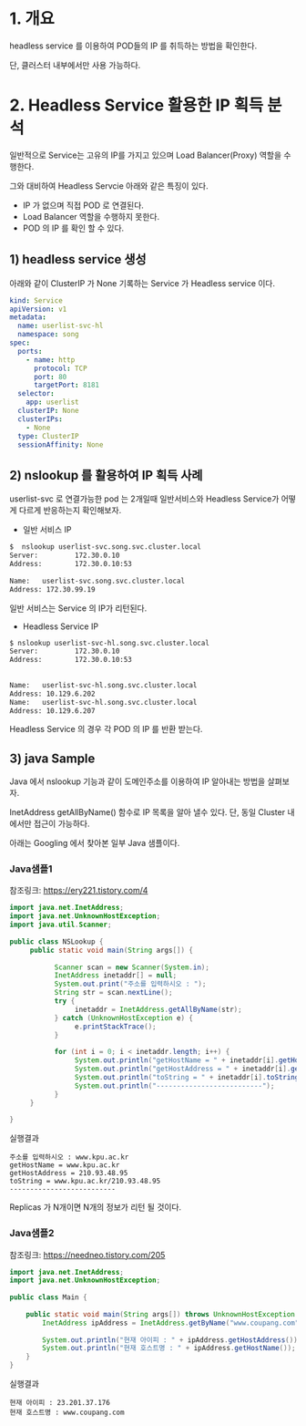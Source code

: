 



# 1. 개요

headless service 를 이용하여 POD들의 IP 를 취득하는 방법을 확인한다.

단, 클러스터 내부에서만 사용 가능하다.



# 2. Headless Service 활용한 IP 획득 분석

일반적으로 Service는 고유의 IP를 가지고 있으며 Load Balancer(Proxy) 역할을 수행한다.

그와 대비하여 Headless Servcie 아래와 같은 특징이 있다.

- IP 가 없으며 직접 POD 로 연결된다.
- Load Balancer 역할을 수행하지 못한다.
- POD 의 IP 를 확인 할 수 있다.



## 1) headless service 생성

아래와 같이 ClusterIP 가 None 기록하는 Service 가 Headless service 이다.

```yaml
kind: Service
apiVersion: v1
metadata:
  name: userlist-svc-hl
  namespace: song
spec:
  ports:
    - name: http
      protocol: TCP
      port: 80
      targetPort: 8181
  selector:
    app: userlist
  clusterIP: None
  clusterIPs:
    - None
  type: ClusterIP
  sessionAffinity: None
```



## 2) nslookup 를 활용하여 IP 획득 사례

userlist-svc 로 연결가능한 pod 는 2개일때 일반서비스와 Headless Service가 어떻게 다르게 반응하는지 확인해보자.



- 일반 서비스 IP

```sh
$  nslookup userlist-svc.song.svc.cluster.local
Server:         172.30.0.10
Address:        172.30.0.10:53
 
Name:   userlist-svc.song.svc.cluster.local
Address: 172.30.99.19
```

일반 서비스는 Service 의 IP가 리턴된다.





- Headless Service IP

```sh
$ nslookup userlist-svc-hl.song.svc.cluster.local
Server:         172.30.0.10
Address:        172.30.0.10:53
 
 
Name:   userlist-svc-hl.song.svc.cluster.local
Address: 10.129.6.202
Name:   userlist-svc-hl.song.svc.cluster.local
Address: 10.129.6.207
```

Headless Service 의 경우 각 POD 의 IP 를 반환 받는다.



## 3) java Sample

Java 에서 nslookup 기능과 같이 도메인주소를 이용하여 IP 알아내는 방법을 살펴보자.

InetAddress getAllByName() 함수로 IP 목록을 알아 낼수 있다. 단, 동일 Cluster 내에서만 접근이 가능하다.

아래는 Googling 에서 찾아본 일부 Java 샘플이다.

### Java샘플1

참조링크: https://ery221.tistory.com/4



```java
import java.net.InetAddress;
import java.net.UnknownHostException;
import java.util.Scanner;
 
public class NSLookup {
     public static void main(String args[]) {
 
           Scanner scan = new Scanner(System.in);
           InetAddress inetaddr[] = null;
           System.out.print("주소를 입력하시오 : ");
           String str = scan.nextLine();
           try {
                inetaddr = InetAddress.getAllByName(str);
           } catch (UnknownHostException e) {
                e.printStackTrace();
           }
 
           for (int i = 0; i < inetaddr.length; i++) {
                System.out.println("getHostName = " + inetaddr[i].getHostName());
                System.out.println("getHostAddress = " + inetaddr[i].getHostAddress());
                System.out.println("toString = " + inetaddr[i].toString());
                System.out.println("--------------------------");
           }
     }
 
}
```

실행결과

```
주소를 입력하시오 : www.kpu.ac.kr
getHostName = www.kpu.ac.kr
getHostAddress = 210.93.48.95
toString = www.kpu.ac.kr/210.93.48.95
--------------------------
```

Replicas 가 N개이면 N개의 정보가 리턴 될 것이다. 



### Java샘플2

참조링크: https://needneo.tistory.com/205

```java
import java.net.InetAddress;
import java.net.UnknownHostException;
 
public class Main {
 
    public static void main(String args[]) throws UnknownHostException {
        InetAddress ipAddress = InetAddress.getByName("www.coupang.com");
 
        System.out.println("현재 아이피 : " + ipAddress.getHostAddress());
        System.out.println("현재 호스트명 : " + ipAddress.getHostName());
    }
}
```

실행결과

```
현재 아이피 : 23.201.37.176
현재 호스트명 : www.coupang.com
```